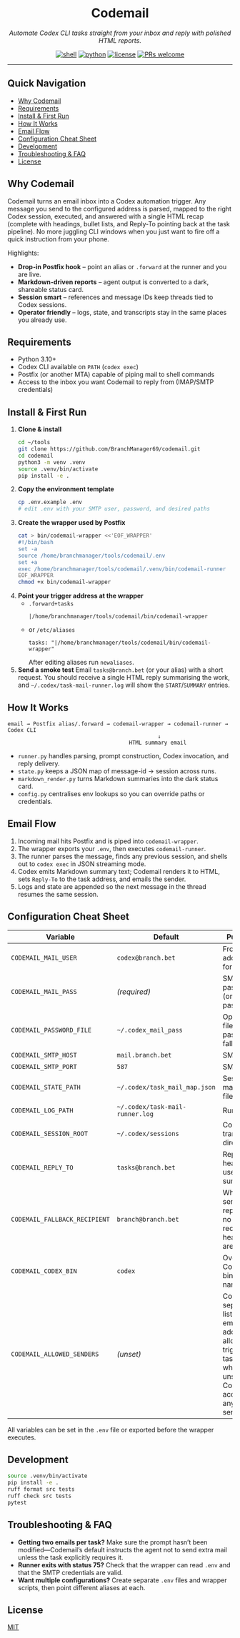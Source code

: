<div align="center">

# Codemail

_Automate Codex CLI tasks straight from your inbox and reply with polished HTML reports._

[![shell](https://img.shields.io/badge/shell-bash-4EAA25.svg)](#install--first-run)
[![python](https://img.shields.io/badge/python-3.10%2B-3776AB.svg)](#requirements)
[![license](https://img.shields.io/github/license/BranchManager69/codemail.svg?color=blue)](./LICENSE)
[![PRs welcome](https://img.shields.io/badge/PRs-welcome-brightgreen.svg)](https://github.com/BranchManager69/codemail/pulls)

</div>

---

## Quick Navigation
- [Why Codemail](#why-codemail)
- [Requirements](#requirements)
- [Install & First Run](#install--first-run)
- [How It Works](#how-it-works)
- [Email Flow](#email-flow)
- [Configuration Cheat Sheet](#configuration-cheat-sheet)
- [Development](#development)
- [Troubleshooting & FAQ](#troubleshooting--faq)
- [License](#license)

## Why Codemail
Codemail turns an email inbox into a Codex automation trigger. Any message you send to the
configured address is parsed, mapped to the right Codex session, executed, and answered with a
single HTML recap (complete with headings, bullet lists, and Reply-To pointing back at the task
pipeline). No more juggling CLI windows when you just want to fire off a quick instruction from
your phone.

Highlights:
- **Drop-in Postfix hook** – point an alias or `.forward` at the runner and you are live.
- **Markdown-driven reports** – agent output is converted to a dark, shareable status card.
- **Session smart** – references and message IDs keep threads tied to Codex sessions.
- **Operator friendly** – logs, state, and transcripts stay in the same places you already use.

## Requirements
- Python 3.10+
- Codex CLI available on `PATH` (`codex exec`)
- Postfix (or another MTA) capable of piping mail to shell commands
- Access to the inbox you want Codemail to reply from (IMAP/SMTP credentials)

## Install & First Run
1. **Clone & install**
   ```bash
   cd ~/tools
   git clone https://github.com/BranchManager69/codemail.git
   cd codemail
   python3 -m venv .venv
   source .venv/bin/activate
   pip install -e .
   ```
2. **Copy the environment template**
   ```bash
   cp .env.example .env
   # edit .env with your SMTP user, password, and desired paths
   ```
3. **Create the wrapper used by Postfix**
   ```bash
   cat > bin/codemail-wrapper <<'EOF_WRAPPER'
   #!/bin/bash
   set -a
   source /home/branchmanager/tools/codemail/.env
   set +a
   exec /home/branchmanager/tools/codemail/.venv/bin/codemail-runner
   EOF_WRAPPER
   chmod +x bin/codemail-wrapper
   ```
4. **Point your trigger address at the wrapper**
   - `.forward+tasks`
     ```text
     |/home/branchmanager/tools/codemail/bin/codemail-wrapper
     ```
   - or `/etc/aliases`
     ```text
     tasks: "|/home/branchmanager/tools/codemail/bin/codemail-wrapper"
     ```
     After editing aliases run `newaliases`.
5. **Send a smoke test**
   Email `tasks@branch.bet` (or your alias) with a short request. You should receive a single HTML
   reply summarising the work, and `~/.codex/task-mail-runner.log` will show the `START`/`SUMMARY`
   entries.

## How It Works
```
email → Postfix alias/.forward → codemail-wrapper → codemail-runner → Codex CLI
                                               ↓
                                      HTML summary email
```

- `runner.py` handles parsing, prompt construction, Codex invocation, and reply delivery.
- `state.py` keeps a JSON map of message-id → session across runs.
- `markdown_render.py` turns Markdown summaries into the dark status card.
- `config.py` centralises env lookups so you can override paths or credentials.

## Email Flow
1. Incoming mail hits Postfix and is piped into `codemail-wrapper`.
2. The wrapper exports your `.env`, then executes `codemail-runner`.
3. The runner parses the message, finds any previous session, and shells out to `codex exec` in
   JSON streaming mode.
4. Codex emits Markdown summary text; Codemail renders it to HTML, sets `Reply-To` to the task
   address, and emails the sender.
5. Logs and state are appended so the next message in the thread resumes the same session.

## Configuration Cheat Sheet
| Variable | Default | Purpose |
| --- | --- | --- |
| `CODEMAIL_MAIL_USER` | `codex@branch.bet` | From/BCC address for replies |
| `CODEMAIL_MAIL_PASS` | *(required)* | SMTP password (or app password) |
| `CODEMAIL_PASSWORD_FILE` | `~/.codex_mail_pass` | Optional file-based password fallback |
| `CODEMAIL_SMTP_HOST` | `mail.branch.bet` | SMTP host |
| `CODEMAIL_SMTP_PORT` | `587` | SMTP port |
| `CODEMAIL_STATE_PATH` | `~/.codex/task_mail_map.json` | Session mapping file |
| `CODEMAIL_LOG_PATH` | `~/.codex/task-mail-runner.log` | Runner log |
| `CODEMAIL_SESSION_ROOT` | `~/.codex/sessions` | Codex transcript directory |
| `CODEMAIL_REPLY_TO` | `tasks@branch.bet` | Reply-To header used on summaries |
| `CODEMAIL_FALLBACK_RECIPIENT` | `branch@branch.bet` | Where to send reports if no recipient headers are found |
| `CODEMAIL_CODEX_BIN` | `codex` | Override Codex CLI binary name/path |
| `CODEMAIL_ALLOWED_SENDERS` | *(unset)* | Comma-separated list of email addresses allowed to trigger tasks; when unset, Codemail accepts any sender |

All variables can be set in the `.env` file or exported before the wrapper executes.

## Development
```bash
source .venv/bin/activate
pip install -e .
ruff format src tests
ruff check src tests
pytest
```

## Troubleshooting & FAQ
- **Getting two emails per task?** Make sure the prompt hasn’t been modified—Codemail’s default
  instructs the agent not to send extra mail unless the task explicitly requires it.
- **Runner exits with status 75?** Check that the wrapper can read `.env` and that the SMTP
  credentials are valid.
- **Want multiple configurations?** Create separate `.env` files and wrapper scripts, then point
  different aliases at each.

## License
[MIT](./LICENSE)
